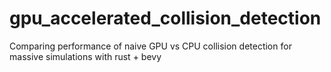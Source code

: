 # gpu_accelerated_collision_detection
 Comparing performance of naive GPU vs CPU collision detection for massive simulations with rust + bevy
